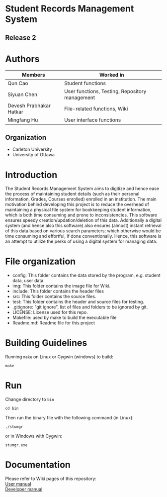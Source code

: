 # Student Records Management System

## Release 2


# Authors
| Members                  |Worked in                                       |
|--------------------------|------------------------------------------------|
| Qun Cao                  |Student functions                               |
| Siyuan Chen              |User functions, Testing, Repository management  |
| Devesh Prabhakar Hatkar  |File-related functions, Wiki                    |
| Mingfang Hu              |User interface functions                        |


## Organization
- Carleton University
- University of Ottawa


# Introduction
The Student Records Management System aims to digitize and hence ease the process of maintaining student details (such as their personal information, Grades, Courses enrolled) enrolled in an institution. The main motivation behind developing this project is to reduce the overhead of maintaining a physical file system for bookkeeping student information, which is both time consuming and prone to inconsistencies. This software ensures speedy creation/updation/deletion of this data. Additionally a digital system (and hence also this software) also ensures (almost) instant retrieval of this data based on various search parameters; which otherwise would be time consuming and effortful, if done conventionally.
Hence, this software is an attempt to utilize the perks of using a digital system for managing data. 

# File organization
- config: This folder contains the data stored by the program, e.g. student data, user data. 
- img: This folder contains the image file for Wiki.
- include: This folder contains the header files
- src: This folder contains the source files.
- test: This folder contains the header and source files for testing.
- .gitignore: "git ignore", list of files and folders to be ignored by git.
- LICENSE: License used for this repo.
- Makefile: used by make to build the executable file
- Readme.md: Readme file for this project

# Building Guidelines
Running `make` on Linux or Cygwin (windows) to build:
```
make
```

# Run
Change directory to `bin`
```
cd bin
```

Then run the binary file with the following command (in Linux):
```
./stumgr
```
or in Windows with Cygwin:
```
stumgr.exe
```

# Documentation
Please refer to Wiki pages of this repository:<br/>
[User manual](https://github.com/SiyuanChen-main/Group_F_Student-Management-System/wiki/User-Manual)<br/>
[Developer manual](https://github.com/SiyuanChen-main/Group_F_Student-Management-System/wiki/Developer-Manual)<br/>
